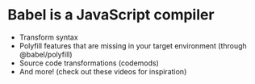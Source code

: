# Babel is a JavaScript compiler

* Transform syntax
* Polyfill features that are missing in your target environment (through @babel/polyfill)
* Source code transformations (codemods)
* And more! (check out these videos for inspiration)
